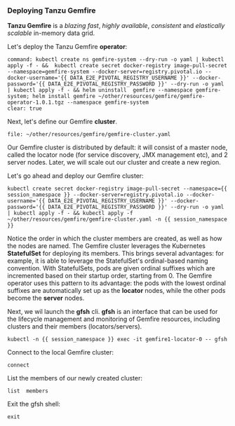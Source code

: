 
### Deploying Tanzu Gemfire

**Tanzu Gemfire** is a _blazing fast_, _highly available_, _consistent_ and _elastically scalable_ in-memory data grid.

Let's deploy the Tanzu Gemfire **operator**:

```terminal:execute
command: kubectl create ns gemfire-system --dry-run -o yaml | kubectl apply -f - &&  kubectl create secret docker-registry image-pull-secret --namespace=gemfire-system --docker-server=registry.pivotal.io --docker-username='{{ DATA_E2E_PIVOTAL_REGISTRY_USERNAME }}' --docker-password='{{ DATA_E2E_PIVOTAL_REGISTRY_PASSWORD }}' --dry-run -o yaml | kubectl apply -f - && helm uninstall  gemfire --namespace gemfire-system; helm install gemfire ~/other/resources/gemfire/gemfire-operator-1.0.1.tgz --namespace gemfire-system
clear: true
```

Next, let's define our Gemfire **cluster**. 
```editor:open-file
file: ~/other/resources/gemfire/gemfire-cluster.yaml
```

Our Gemfire cluster is distributed by default: it will consist of a master node, called the locator node (for service discovery, JMX management etc), and 2 server nodes. Later, we will scale out our cluster and create a new region.

Let's go ahead and deploy our Gemfire cluster:
```execute
kubectl create secret docker-registry image-pull-secret --namespace={{ session_namespace }} --docker-server=registry.pivotal.io --docker-username='{{ DATA_E2E_PIVOTAL_REGISTRY_USERNAME }}' --docker-password='{{ DATA_E2E_PIVOTAL_REGISTRY_PASSWORD }}' --dry-run -o yaml | kubectl apply -f - && kubectl apply -f ~/other/resources/gemfire/gemfire-cluster.yaml -n {{ session_namespace }}
```

Notice the order in which the cluster members are created, as well as how the nodes are named. The Gemfire cluster leverages the Kubernetes **StatefulSet** for deploying its members. This brings several advantages: for example, it is able to leverage the StatefulSet's ordinal-based naming convention. With StatefulSets, pods are given ordinal suffixes which are incremented based on their startup order, starting from 0. The Gemfire operator uses this pattern to its advantage: the pods with the lowest ordinal suffixes are automatically set up as the **locator** nodes, while the other pods become the **server** nodes. 

Next, we wil launch the **gfsh** cli. **gfsh** is an interface that can be used for the lifecycle management and monitoring of Gemfire resources, including clusters and their members (locators/servers).
```execute
kubectl -n {{ session_namespace }} exec -it gemfire1-locator-0 -- gfsh
```

Connect  to the local Gemfire cluster:
```execute
connect
```

List the members of our newly created cluster:
```execute
list  members
```

Exit the gfsh shell:
```execute
exit
```